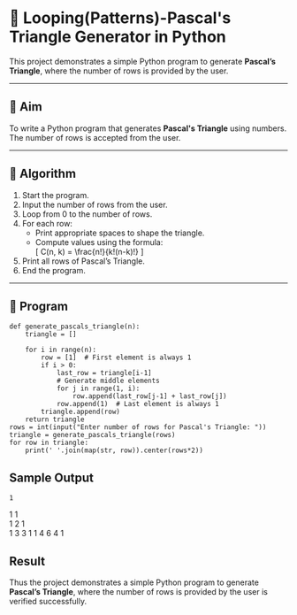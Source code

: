# 🔺 Looping(Patterns)-Pascal's Triangle Generator in Python

This project demonstrates a simple Python program to generate **Pascal’s Triangle**, where the number of rows is provided by the user.

---

## 🎯 Aim

To write a Python program that generates **Pascal's Triangle** using numbers. The number of rows is accepted from the user.

---

## 🧠 Algorithm

1. Start the program.
2. Input the number of rows from the user.
3. Loop from 0 to the number of rows.
4. For each row:
   - Print appropriate spaces to shape the triangle.
   - Compute values using the formula:  
     \[
     C(n, k) = \frac{n!}{k!(n-k)!}
     \]
5. Print all rows of Pascal’s Triangle.
6. End the program.

---

## 🧪 Program
```
def generate_pascals_triangle(n):
    triangle = []

    for i in range(n):
        row = [1]  # First element is always 1
        if i > 0:
            last_row = triangle[i-1]
            # Generate middle elements
            for j in range(1, i):
                row.append(last_row[j-1] + last_row[j])
            row.append(1)  # Last element is always 1
        triangle.append(row)
    return triangle
rows = int(input("Enter number of rows for Pascal's Triangle: "))
triangle = generate_pascals_triangle(rows)
for row in triangle:
    print(' '.join(map(str, row)).center(rows*2))
```

## Sample Output
    1    
   1 1   
  1 2 1  
 1 3 3 1 
1 4 6 4 1

## Result
Thus the project demonstrates a simple Python program to generate **Pascal’s Triangle**, where the number of rows is provided by the user is verified successfully.
